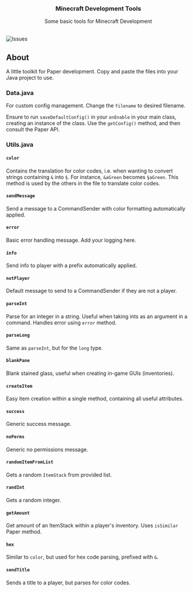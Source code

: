 <br/>
<p align="center">
  <h3 align="center">Minecraft Development Tools</h3>

  <p align="center">
    Some basic tools for Minecraft Development
    <br/>
    <br/>
  </p>
</p>

![Issues](https://img.shields.io/github/issues/dkf-lab/minecraft-tools) 

## About

A little toolkit for Paper development. Copy and paste the files into your Java project to use. 

### Data.java
For custom config management. Change the `filename` to desired filename.

Ensure to run `saveDefaultConfig()` in your `onEnable` in your main class, creating an instance of the class. Use the `getConfig()` method, and then consult the Paper API.

### Utils.java
#### `color`
Contains the translation for color codes, i.e. when wanting to convert strings containing `&` into `§`. For instance, `&aGreen` becomes `§aGreen`. This method is used by the others in the file to translate color codes.
#### `sendMessage`
Send a message to a CommandSender with color formatting automatically applied.
#### `error`
Basic error handling message. Add your logging here.
#### `info`
Send info to player with a prefix automatically applied.
#### `notPlayer`
Default message to send to a CommandSender if they are not a player.
#### `parseInt`
Parse for an integer in a string. Useful when taking ints as an argument in a command. Handles error using `error` method.
#### `parseLong`
Same as `parseInt`, but for the `long` type.
#### `blankPane`
Blank stained glass, useful when creating in-game GUIs (inventories).
#### `createItem`
Easy item creation within a single method, containing all useful attributes.
#### `success`
Generic success message.
#### `noPerms`
Generic no permissions message.
#### `randomItemFromList`
Gets a random `ItemStack` from provided list.
#### `randInt`
Gets a random integer.
#### `getAmount`
Get amount of an ItemStack within a player's inventory. Uses `isSimilar` Paper method.
#### `hex`
Similar to `color`, but used for hex code parsing, prefixed with `&`.
#### `sendTitle`
Sends a title to a player, but parses for color codes.
